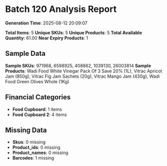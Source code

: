 # Batch 120 Analysis Report

**Generation Time**: 2025-08-12 20:09:07

**Total Items**: 5
**Unique SKUs**: 5
**Unique Products**: 5
**Total Available Quantity**: 61.00
**Near Expiry Products**: 1

## Sample Data
**Sample SKUs**: 971968, 6598925, 408862, 1039130, 26003814
**Sample Products**: Wadi Food White Vinegar Pack Of 3 Save 20% (1L), Vitrac Apricot Jam (850g), Vitrac Fig Jam Sachets (20g), Vitrac Mango Jam (430g), Wadi Food Green Olives Whole (1Kg)

## Financial Categories
- **Food Cupboard**: 1 items
- **Food Cupboard 2**: 4 items

## Missing Data
- **Skus**: 0 missing
- **Product_ids**: 0 missing
- **Product_names**: 0 missing
- **Barcodes**: 1 missing
